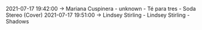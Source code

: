 2021-07-17 19:42:00 -> Mariana Cuspinera - unknown - Té para tres - Soda Stereo (Cover)
2021-07-17 19:51:00 -> Lindsey Stirling - Lindsey Stirling - Shadows
